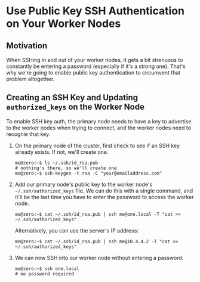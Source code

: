# Use Public Key SSH Authentication on Your Worker Nodes

## Motivation

When SSHing in and out of your worker nodes, it gets a bit strenuous to constantly be entering a password (especially if it's a strong one). That's why we're going to enable public key authentication to circumvent that problem altogether.

## Creating an SSH Key and Updating `authorized_keys` on the Worker Node

To enable SSH key auth, the primary node needs to have a key to advertise to the worker nodes when trying to connect, and the worker nodes need to recognie that key.

1. On the primary node of the cluster, first check to see if an SSH key already exists. If not, we'll create one.
    ```
    me@zero:~$ ls ~/.ssh/id_rsa.pub
    # nothing's there, so we'll create one
    me@zero:~$ ssh-keygen -t rsa -C "your@emailaddress.com"
    ```
2. Add our primary node's public key to the worker node's `~/.ssh/authorized_keys` file. We can do this with a single command, and it'll be the last time you have to enter the password to access the worker node.
    ```
    me@zero:~$ cat ~/.ssh/id_rsa.pub | ssh me@one.local -T "cat >> ~/.ssh/authorized_keys"
    ```
    Alternatively, you can use the server's IP address:
    ```
    me@zero:~$ cat ~/.ssh/id_rsa.pub | ssh me@10.4.4.2 -T "cat >> ~/.ssh/authorized_keys"
    ```
3. We can now SSH into our worker node without entering a password:
    ```
    me@zero:~$ ssh one.local
    # no password required
    ```
